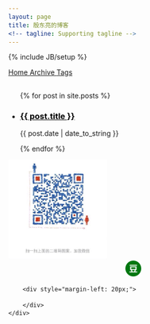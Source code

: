 ```yaml
---
layout: page
title: 殷东亮的博客
<!-- tagline: Supporting tagline -->
---
```

{% include JB/setup %}

<div class="ui secondary pointing menu">
	<a class="active item" href="/">
		Home
	</a>
	<a class="item" href="/archive.html">
		Archive
	</a>
	<a class="item" href="/tags.html">
		Tags
	</a>
</div>
<div class="ui two column stackable grid container">
	<div class="column">
		<div class="ui">
			<h2></h2>
			<ul class="posts ui list">
				{% for post in site.posts %}
				<li class="">
					<h3 class=""><a href="{{ BASE_PATH }}{{ post.url }}" style="color: #000;">{{ post.title }}</a></h3>
					<div>
						<span class="site-footer-credits">{{ post.date | date_to_string }}</span>
					</div>
					<p></p>
				</li>
				{% endfor %}
			</ul>
		</div>
	</div>
	<div class="column">
		<div class="" >
			<img src="/image/wechat.png" height="200">
			<br>
		</div>
		<div style="text-align: center;">
			<a href="https://github.com/tcitry" target="_blank" style="background: url('/image/sns_bg.png') -263px -5px no-repeat;" class="sns"></a>
			<a href="http://segmentfault.com/u/tcitry" target="_blank" style="background: url('/image/sns_bg.png') -520px -5px no-repeat;" class="sns"></a>
			<a href="http://www.zhihu.com/people/tcitry" target="_blank" style="background: url('/image/sns_bg.png') -314px -5px no-repeat;" class="sns"></a>
			<a href="http://www.douban.com/people/yindongliang/" target="_blank" class="sns">
				<img src="/image/douban.png" class="sns-img"></a>
			<a href="http://weibo.com/tcitry" target="_blank" style="background: url('/image/sns_bg.png') -469px -5px no-repeat;" class="sns"></a>
			<a href="https://twitter.com/tcitry" target="_blank" style="background: url('/image/sns_bg.png') -4px -5px no-repeat;" class="sns"></a>
		</div>

		<div style="margin-left: 20px;">
			
		</div>
	</div>
</div>
